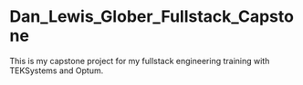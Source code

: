 # Dan_Lewis_Glober_Fullstack_Capstone
This is my capstone project for my fullstack engineering training with TEKSystems and Optum.
